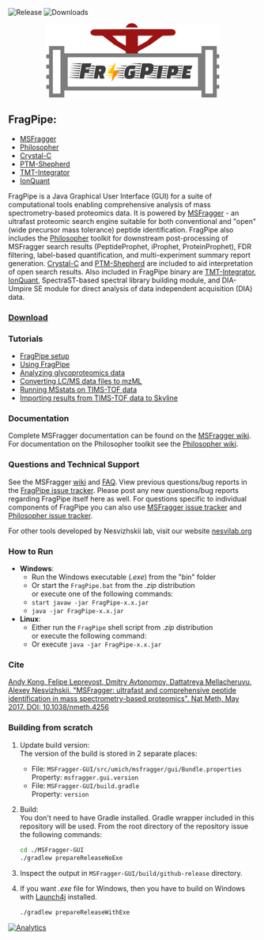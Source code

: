 ![Release](https://img.shields.io/github/release/Nesvilab/FragPipe.svg) ![Downloads](https://img.shields.io/github/downloads/Nesvilab/FragPipe/total.svg)

<div align="center">
<img src="frag-pipe/images/fragpipe-01.png" width="350px"/>
</div>

## FragPipe:
- [MSFragger](https://msfragger.nesvilab.org/)
- [Philosopher](https://philosopher.nesvilab.org/)
- [Crystal-C](https://www.nesvilab.org/Crystal-C/)
- [PTM-Shepherd](https://github.com/Nesvilab/PTM-Shepherd)
- [TMT-Integrator](http://tmt-integrator.nesvilab.org/)
- [IonQuant](http://ionquant.nesvilab.org/)

FragPipe is a Java Graphical User Interface (GUI) for a suite of computational tools enabling comprehensive analysis of mass spectrometry-based proteomics data. It is powered by [MSFragger](https://msfragger.nesvilab.org/) - an ultrafast proteomic search engine suitable for both conventional and "open" (wide precursor mass tolerance) peptide identification. FragPipe also includes the [Philosopher](https://nesvilab.github.io/philosopher/) toolkit for downstream post-processing of MSFragger search results (PeptideProphet, iProphet, ProteinProphet), FDR filtering, label-based quantification, and multi-experiment summary report generation. [Crystal-C](https://www.nesvilab.org/Crystal-C/) and [PTM-Shepherd](https://github.com/Nesvilab/PTM-Shepherd) are included to aid interpretation of open search results. Also included in FragPipe binary are [TMT-Integrator](http://tmt-integrator.nesvilab.org/), [IonQuant](http://ionquant.nesvilab.org/), SpectraST-based spectral library building module, and DIA-Umpire SE module for direct analysis of data independent acquisition (DIA) data. 


### [Download](https://github.com/Nesvilab/FragPipe/releases)

### Tutorials
- [FragPipe setup](https://msfragger.nesvilab.org/tutorial_setup_fragpipe.html)
- [Using FragPipe](https://msfragger.nesvilab.org/tutorial_fragpipe.html)
- [Analyzing glycoproteomics data](https://msfragger.nesvilab.org/tutorial_glyco-fragger.html)
- [Converting LC/MS data files to mzML](https://msfragger.nesvilab.org/tutorial_convert.html)
- [Running MSstats on TIMS-TOF data](https://msfragger.nesvilab.org/tutorial_msstats.html)
- [Importing results from TIMS-TOF data to Skyline](https://msfragger.nesvilab.org/tutorial_pasef_skyline.html)

### Documentation
Complete MSFragger documentation can be found on the [MSFragger wiki](https://github.com/Nesvilab/MSFragger/wiki).
For documentation on the Philosopher toolkit see the [Philosopher wiki](https://github.com/Nesvilab/philosopher/wiki).

### Questions and Technical Support
See the MSFragger [wiki](https://github.com/Nesvilab/MSFragger/wiki) and [FAQ](https://github.com/Nesvilab/MSFragger/wiki/Frequently-Asked-Questions). View previous questions/bug reports in the
[FragPipe issue tracker](https://github.com/Nesvilab/FragPipe/issues). Please post any new questions/bug reports regarding FragPipe itself here as well.
For questions specific to individual components of FragPipe you can also
use [MSFragger issue tracker](https://github.com/Nesvilab/MSFragger/issues)
and [Philosopher issue tracker](https://github.com/Nesvilab/philosopher/issues).


For other tools developed by Nesvizhskii lab, visit our website 
[nesvilab.org](http://www.nesvilab.org)

### How to Run
- **Windows**:
  - Run the Windows executable (*.exe*) from the "bin" folder
  - Or start the `FragPipe.bat` from the *.zip* distribution  
  or execute one of the following commands:
  - `start javaw -jar FragPipe-x.x.jar`
  - `java -jar FragPipe-x.x.jar`
- **Linux**:
  - Either run the `FragPipe` shell script from *.zip* distribution  
  or execute the following command:
  - Or execute `java -jar FragPipe-x.x.jar`

### Cite
[Andy Kong, Felipe Leprevost, Dmitry Avtonomov, Dattatreya Mellacheruvu, Alexey Nesvizhskii. "MSFragger: ultrafast and comprehensive peptide identification in mass spectrometry-based proteomics". Nat Meth, May 2017. DOI: 10.1038/nmeth.4256](http://dx.doi.org/10.1038/nmeth.4256)

### Building from scratch

1. Update build version:  
The version of the build is stored in 2 separate places:  
    - File: `MSFragger-GUI/src/umich/msfragger/gui/Bundle.properties`  
      Property: `msfragger.gui.version`
    - File: `MSFragger-GUI/build.gradle`  
      Property: `version`
2. Build:  
You don't need to have Gradle installed. Gradle wrapper included in this repository will be used. From the root directory of the repository issue the following commands:

    ```bash
    cd ./MSFragger-GUI
    ./gradlew prepareReleaseNoExe
    ```
3. Inspect the output in `MSFragger-GUI/build/github-release` directory.
4. If you want *.exe* file for Windows, then you have to build on Windows with [Launch4j](http://launch4j.sourceforge.net/) installed.
    ```bash
    ./gradlew prepareReleaseWithExe
    ```

[![Analytics](https://ga-beacon-nocache.appspot.com/UA-5572974-15/github/chhh/msfragger-gui/landing-page?flat&useReferer)](https://github.com/igrigorik/ga-beacon)
